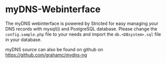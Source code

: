 myDNS-Webinterface
==================

The myDNS webinterface is powered by Stricted for easy managing your DNS records with mysql(i) and PostgreSQL database.
Please change the `config.sample.php` file to your needs and import the `db.<DBsystem>.sql` file in your database.

myDNS source can also be found on github on https://github.com/grahamc/mydns-ng
